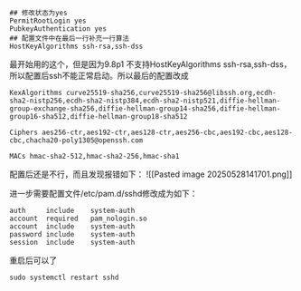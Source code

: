 ```
## 修改状态为yes
PermitRootLogin yes
PubkeyAuthentication yes
## 配置文件中在最后一行补充一行算法
HostKeyAlgorithms ssh-rsa,ssh-dss

```
最开始用的这个，但是因为9.8p1  不支持HostKeyAlgorithms ssh-rsa,ssh-dss，所以配置后ssh不能正常启动。所以最后的配置改成
```
KexAlgorithms curve25519-sha256,curve25519-sha256@libssh.org,ecdh-sha2-nistp256,ecdh-sha2-nistp384,ecdh-sha2-nistp521,diffie-hellman-group-exchange-sha256,diffie-hellman-group14-sha256,diffie-hellman-group16-sha512,diffie-hellman-group18-sha512

Ciphers aes256-ctr,aes192-ctr,aes128-ctr,aes256-cbc,aes192-cbc,aes128-cbc,chacha20-poly1305@openssh.com

MACs hmac-sha2-512,hmac-sha2-256,hmac-sha1
```
配置后还是不行，而且发现报错如下：
![[Pasted image 20250528141701.png]]

进一步需要配置文件/etc/pam.d/sshd修改成为如下：
```
auth     include    system-auth
account  required   pam_nologin.so
account  include    system-auth
password include    system-auth
session  include    system-auth
```

重启后可以了
```
sudo systemctl restart sshd
```